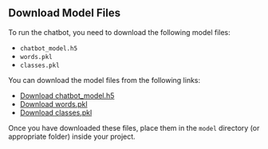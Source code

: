 ## Download Model Files

To run the chatbot, you need to download the following model files:

- `chatbot_model.h5`
- `words.pkl`
- `classes.pkl`

You can download the model files from the following links:

- [Download chatbot_model.h5](https://drive.google.com/file/d/1sLBH3ZgvfqWSEZJvBEDQ-qZgk6iy81HF/view?usp=sharing)
- [Download words.pkl](https://drive.google.com/file/d/1RyhW6VZxjVQkNSPLtGtAQpJvuUMFt3G4/view?usp=sharing)
- [Download classes.pkl](https://drive.google.com/file/d/1HRdNdRtjtZpnraP2tA6vvGEJhCFO3pBU/view?usp=sharing)

Once you have downloaded these files, place them in the `model` directory (or appropriate folder) inside your project.
